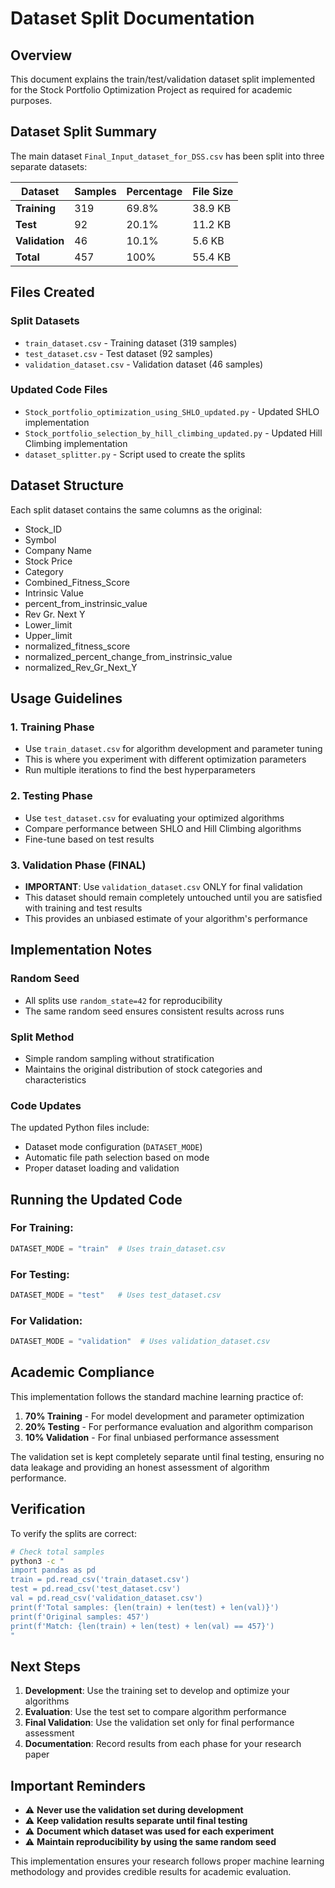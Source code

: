 # Dataset Split Documentation

## Overview
This document explains the train/test/validation dataset split implemented for the Stock Portfolio Optimization Project as required for academic purposes.

## Dataset Split Summary

The main dataset `Final_Input_dataset_for_DSS.csv` has been split into three separate datasets:

| Dataset | Samples | Percentage | File Size |
|---------|---------|------------|-----------|
| **Training** | 319 | 69.8% | 38.9 KB |
| **Test** | 92 | 20.1% | 11.2 KB |
| **Validation** | 46 | 10.1% | 5.6 KB |
| **Total** | 457 | 100% | 55.4 KB |

## Files Created

### Split Datasets
- `train_dataset.csv` - Training dataset (319 samples)
- `test_dataset.csv` - Test dataset (92 samples)  
- `validation_dataset.csv` - Validation dataset (46 samples)

### Updated Code Files
- `Stock_portfolio_optimization_using_SHLO_updated.py` - Updated SHLO implementation
- `Stock_portfolio_selection_by_hill_climbing_updated.py` - Updated Hill Climbing implementation
- `dataset_splitter.py` - Script used to create the splits

## Dataset Structure

Each split dataset contains the same columns as the original:
- Stock_ID
- Symbol
- Company Name
- Stock Price
- Category
- Combined_Fitness_Score
- Intrinsic Value
- percent_from_instrinsic_value
- Rev Gr. Next Y
- Lower_limit
- Upper_limit
- normalized_fitness_score
- normalized_percent_change_from_instrinsic_value
- normalized_Rev_Gr_Next_Y

## Usage Guidelines

### 1. Training Phase
- Use `train_dataset.csv` for algorithm development and parameter tuning
- This is where you experiment with different optimization parameters
- Run multiple iterations to find the best hyperparameters

### 2. Testing Phase
- Use `test_dataset.csv` for evaluating your optimized algorithms
- Compare performance between SHLO and Hill Climbing algorithms
- Fine-tune based on test results

### 3. Validation Phase (FINAL)
- **IMPORTANT**: Use `validation_dataset.csv` ONLY for final validation
- This dataset should remain completely untouched until you are satisfied with training and test results
- This provides an unbiased estimate of your algorithm's performance

## Implementation Notes

### Random Seed
- All splits use `random_state=42` for reproducibility
- The same random seed ensures consistent results across runs

### Split Method
- Simple random sampling without stratification
- Maintains the original distribution of stock categories and characteristics

### Code Updates
The updated Python files include:
- Dataset mode configuration (`DATASET_MODE`)
- Automatic file path selection based on mode
- Proper dataset loading and validation

## Running the Updated Code

### For Training:
```python
DATASET_MODE = "train"  # Uses train_dataset.csv
```

### For Testing:
```python
DATASET_MODE = "test"   # Uses test_dataset.csv
```

### For Validation:
```python
DATASET_MODE = "validation"  # Uses validation_dataset.csv
```

## Academic Compliance

This implementation follows the standard machine learning practice of:
1. **70% Training** - For model development and parameter optimization
2. **20% Testing** - For performance evaluation and algorithm comparison
3. **10% Validation** - For final unbiased performance assessment

The validation set is kept completely separate until final testing, ensuring no data leakage and providing an honest assessment of algorithm performance.

## Verification

To verify the splits are correct:
```bash
# Check total samples
python3 -c "
import pandas as pd
train = pd.read_csv('train_dataset.csv')
test = pd.read_csv('test_dataset.csv')
val = pd.read_csv('validation_dataset.csv')
print(f'Total samples: {len(train) + len(test) + len(val)}')
print(f'Original samples: 457')
print(f'Match: {len(train) + len(test) + len(val) == 457}')
"
```

## Next Steps

1. **Development**: Use the training set to develop and optimize your algorithms
2. **Evaluation**: Use the test set to compare algorithm performance
3. **Final Validation**: Use the validation set only for final performance assessment
4. **Documentation**: Record results from each phase for your research paper

## Important Reminders

- ⚠️ **Never use the validation set during development**
- ⚠️ **Keep validation results separate until final testing**
- ⚠️ **Document which dataset was used for each experiment**
- ⚠️ **Maintain reproducibility by using the same random seed**

This implementation ensures your research follows proper machine learning methodology and provides credible results for academic evaluation.
